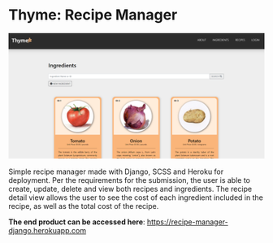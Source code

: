 # Thyme: Recipe Manager

![thyme](thyme-thumbnail.PNG)

Simple recipe manager made with Django, SCSS and Heroku for deployment. Per the requirements for the submission, the user is able to create, update, delete and view both recipes and ingredients. The recipe detail view allows the user to see the cost of each ingredient included in the recipe, as well as the total cost of the recipe.

**The end product can be accessed here**: https://recipe-manager-django.herokuapp.com
